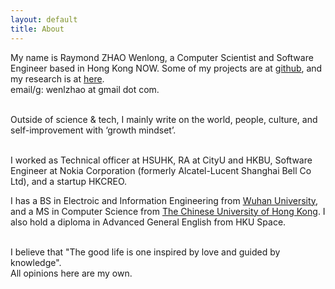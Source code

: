 ```yaml
---
layout: default
title: About
---
```

My name is Raymond ZHAO Wenlong, a Computer Scientist and Software Engineer based in Hong Kong NOW. 
Some of my projects are at [github](https://github.com/muyun), and my research is at [here](http://muyun.github.io/research/).  
email/g: wenlzhao at gmail dot com.  
<br>


Outside of science & tech, I mainly write on the world, people, culture, and self-improvement with ‘growth mindset’.  
<br> 

I worked as Technical officer at HSUHK, RA at CityU and HKBU, Software Engineer at Nokia Corporation (formerly Alcatel-Lucent Shanghai Bell Co Ltd), and a startup HKCREO. 
<br> 

I has a BS in Electroic and Information Engineering from [Wuhan University](https://www.sciencemag.org/collections/celebrating-125-years-academic-excellence-wuhan-university-1893-2018?fbclid=IwAR0RzFSkpxaI8wk61JDnE7p6SWr7SlKXLyoFHkrg4-iqKGiRyE2gZfaGl8s), and a MS in Computer Science from [The Chinese University of Hong Kong](http://www.cuhk.edu.hk/english/index.html). I also hold a diploma in Advanced General English from HKU Space.   
<br>  
 
      
I believe that "The good life is one inspired by love and guided by knowledge".   
All opinions here are my own.    
<br> 








